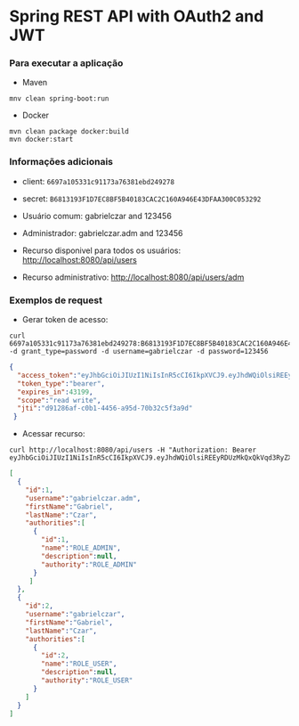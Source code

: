 # Spring REST API with OAuth2 and JWT

### Para executar a aplicação

- Maven

```
mnv clean spring-boot:run
```

- Docker 

```
mvn clean package docker:build
mvn docker:start
```

### Informações adicionais

- client: ```6697a105331c91173a76381ebd249278```

- secret: ```B6813193F1D7EC8BF5B40183CAC2C160A946E43DFAA300C053292```

- Usuário comum: gabrielczar and 123456

- Administrador: gabrielczar.adm and 123456

- Recurso disponivel para todos os usuários: [http://localhost:8080/api/users](http://localhost:8080/api/users)
- Recurso administrativo: [http://localhost:8080/api/users/adm](http://localhost:8080/api/users/adm)

### Exemplos de request

- Gerar token de acesso: 
```http request
curl 6697a105331c91173a76381ebd249278:B6813193F1D7EC8BF5B40183CAC2C160A946E43DFAA300C053292@localhost:8080/oauth/token -d grant_type=password -d username=gabrielczar -d password=123456
```

```json
{
  "access_token":"eyJhbGciOiJIUzI1NiIsInR5cCI6IkpXVCJ9.eyJhdWQiOlsiREEyRDUzMkQxQkVqd3RyZXNvdXJjZWlkIl0sInVzZXJfbmFtZSI6ImdhYnJpZWxjemFyIiwic2NvcGUiOlsicmVhZCIsIndyaXRlIl0sImV4cCI6MTUyNzI2MjI5MiwiYXV0aG9yaXRpZXMiOlsiUk9MRV9VU0VSIl0sImp0aSI6ImQ5MTI4NmFmLWMwYjEtNDQ1Ni1hOTVkLTcwYjMyYzVmM2E5ZCIsImNsaWVudF9pZCI6IjY2OTdhMTA1MzMxYzkxMTczYTc2MzgxZWJkMjQ5Mjc4In0.wNFb3iXdcXavNCjSSzorWVwFg27n0eebRS1XrT3Ans8",
  "token_type":"bearer",
  "expires_in":43199,
  "scope":"read write",
  "jti":"d91286af-c0b1-4456-a95d-70b32c5f3a9d"
 }
```

- Acessar recurso:
```http request
curl http://localhost:8080/api/users -H "Authorization: Bearer eyJhbGciOiJIUzI1NiIsInR5cCI6IkpXVCJ9.eyJhdWQiOlsiREEyRDUzMkQxQkVqd3RyZXNvdXJjZWlkIl0sInVzZXJfbmFtZSI6ImdhYnJpZWxjemFyIiwic2NvcGUiOlsicmVhZCIsIndyaXRlIl0sImV4cCI6MTUyNzI2MjI5MiwiYXV0aG9yaXRpZXMiOlsiUk9MRV9VU0VSIl0sImp0aSI6ImQ5MTI4NmFmLWMwYjEtNDQ1Ni1hOTVkLTcwYjMyYzVmM2E5ZCIsImNsaWVudF9pZCI6IjY2OTdhMTA1MzMxYzkxMTczYTc2MzgxZWJkMjQ5Mjc4In0.wNFb3iXdcXavNCjSSzorWVwFg27n0eebRS1XrT3Ans8"
```

```json
[
  {
    "id":1,
    "username":"gabrielczar.adm",
    "firstName":"Gabriel",
    "lastName":"Czar",
    "authorities":[
      {
        "id":1,
        "name":"ROLE_ADMIN",
        "description":null,
        "authority":"ROLE_ADMIN"
      }
     ]
  },
  {
    "id":2,
    "username":"gabrielczar",
    "firstName":"Gabriel",
    "lastName":"Czar",
    "authorities":[
      {
        "id":2,
        "name":"ROLE_USER",
        "description":null,
        "authority":"ROLE_USER"
      }
    ]
  }
]
```